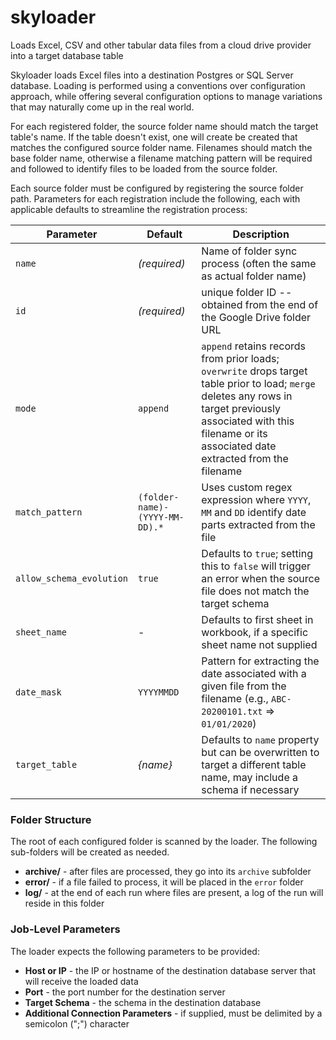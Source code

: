 # skyloader
Loads Excel, CSV and other tabular data files from a cloud drive provider into a target database table


Skyloader loads Excel files into a destination Postgres or SQL Server database.  Loading is performed using a conventions over configuration approach, while offering several configuration options to manage variations that may naturally come up in the real world.

For each registered folder, the source folder name should match the target table's name.  If the table doesn't exist, one will create be created that matches the configured source folder name.  Filenames should match the base folder name, otherwise a filename matching pattern will be required and followed to identify files to be loaded from the source folder.

Each source folder must be configured by registering the source folder path.  Parameters for each registration include the following, each with applicable defaults to streamline the registration process:

| Parameter                 | Default                     | Description                                                 |
|---------------------------|-----------------------------|-------------------------------------------------------------|
| `name`                    | _(required)_                | Name of folder sync process (often the same as actual folder name) |
| `id`                      | _(required)_                | unique folder ID -- obtained from the end of the Google Drive folder URL  |
| `mode`                    | `append`                    | `append` retains records from prior loads; `overwrite` drops target table prior to load; `merge` deletes any rows in target previously associated with this filename or its associated date extracted from the filename |
| `match_pattern`           | `(folder-name)-(YYYY-MM-DD).*` | Uses custom regex expression where `YYYY`, `MM` and `DD` identify date parts extracted from the file |
| `allow_schema_evolution`  | `true`                      | Defaults to `true`; setting this to `false` will trigger an error when the source file does not match the target schema |
| `sheet_name`              |  -                          | Defaults to first sheet in workbook, if a specific sheet name not supplied |
| `date_mask`               |  `YYYYMMDD`                 | Pattern for extracting the date associated with a given file from the filename (e.g., `ABC-20200101.txt` => `01/01/2020`) |
| `target_table`            |  _{name}_                   | Defaults to `name` property but can be overwritten to target a different table name, may include a schema if necessary |

### Folder Structure

The root of each configured folder is scanned by the loader.  The following sub-folders will be created as needed.

- **archive/** - after files are processed, they go into its `archive` subfolder
- **error/** - if a file failed to process, it will be placed in the `error` folder
- **log/** - at the end of each run where files are present, a log of the run will reside in this folder

### Job-Level Parameters

The loader expects the following parameters to be provided:

- **Host or IP** - the IP or hostname of the destination database server that will receive the loaded data
- **Port** - the port number for the destination server
- **Target Schema** - the schema in the destination database
- **Additional Connection Parameters** - if supplied, must be delimited by a semicolon (";") character
